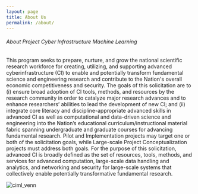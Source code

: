 ```yaml
---
layout: page
title: About Us
permalink: /about/
---
```

###### About Project Cyber Infrastructure Machine Learning
This program seeks to prepare, nurture, and grow the national scientific research workforce for creating, utilizing, and supporting
advanced cyberinfrastructure (CI) to enable and potentially transform fundamental science and engineering research and contribute to
the Nation's overall economic competitiveness and security. The goals of this solicitation are to (i) ensure broad adoption of CI tools,
methods, and resources by the research community in order to catalyze major research advances and to enhance
researchers’ abilities to lead the development of new CI; and (ii) integrate core literacy and discipline-appropriate advanced
skills in advanced CI as well as computational and data-driven science and engineering into the Nation’s educational
curriculum/instructional material fabric spanning undergraduate and graduate courses for advancing fundamental research.
Pilot and Implementation projects may target one or both of the solicitation goals, while Large-scale Project Conceptualization projects
must address both goals. For the purpose of this solicitation, advanced CI is broadly defined as the set of resources, tools, methods,
and services for advanced computation, large-scale data handling and analytics, and networking and security for large-scale systems
that collectively enable potentially transformative fundamental research.


![ciml_venn](https://raw.githubusercontent.com/CI-ML/CIML.io/gh-pages/img/CIML_venn.png)
